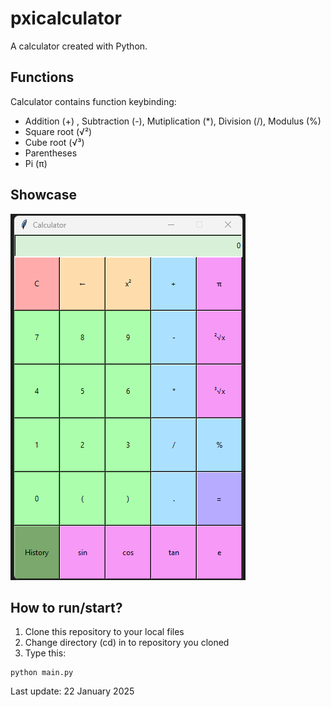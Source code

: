 # pxicalculator

A calculator created with Python.

## Functions
Calculator contains function keybinding:
- Addition (+) , Subtraction (-), Mutiplication (*), Division (/), Modulus (%)
- Square root (√²)
- Cube root (√³)
- Parentheses
- Pi (π)

## Showcase
![image](/screenshots/2025-01-23_18-46.png)

## How to run/start?

1. Clone this repository to your local files
2. Change directory (cd) in to repository you cloned
3. Type this:
```
python main.py
```

Last update: 22 January 2025
